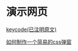 <head>
    <title>演示网页 | bujijam.link</title>
</head>


# 演示网页

[keycode(已注明原文)](https://bujijam.link/demos/0/hhh)

[如何制作一个简易的css弹窗](https://bujijam.link/demos/1/popup)